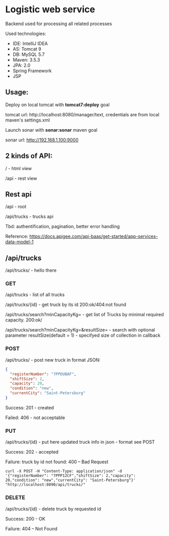 # Logistic web service

Backend used for processing all related processes

Used technologies:

- IDE: IntelliJ IDEA
- AS: Tomcat 9
- DB: MySQL 5.7
- Maven: 3.5.3
- JPA: 2.0
- Spring Framework
- JSP

## Usage:
Deploy on local tomcat with __tomcat7:deploy__ goal

tomcat url: http://localhost:8080/manager/text, credentials are from local maven's settings.xml

Launch sonar with __sonar:sonar__ maven goal

sonar url: http://192.168.1.100:9000

## 2 kinds of API:

<server>/ - html view

<server>/api - rest view







## Rest api

<server>/api - root

<server>/api/trucks - trucks api

Tbd: authentification, pagination, better error handling

Reference: https://docs.apigee.com/api-baas/get-started/app-services-data-model-1



## /api/trucks

<server>/api/trucks/ - hello there

### GET

<server>/api/trucks - list of all trucks

<server>/api/trucks/{id} - get truck by its id 200:ok/404:not found

<server>/api/trucks/search?minCapacityKg=<weight> - get list of Trucks by minimal required capacity. 200:ok/

<server>/api/trucks/search?minCapacityKg=<weight>&resultSize=<size> - search with optional parameter resultSize(default = 1) - specifyed size of collection in callback



### POST 

<server>/api/trucks/ - post new truck in format JSON:

```json
{
  "registerNumber": "7PPDUBAF",
  "shiftSize": 2,
  "capacity": 20,
  "condition": "new",
  "currentCity": "Saint-Petersburg"
}
```

Success: 201 - created

Failed: 406 - not acceptable



### PUT

<server>/api/trucks/{id} - put here updated truck info in json - format see POST

Success: 202 - accepted

Failure: truck by id not found: 400 – Bad Request



```Curl
curl -X POST -H "Content-Type: application/json" -d '{"registerNumber": "7PPP12CF","shiftSize": 2,"capacity": 20,"condition": "new","currentCity": "Saint-Petersburg"}' "http://localhost:8090/api/trucks/" 
```




### DELETE

<server>/api/trucks/{id} - delete truck by requested id

Success: 200 - OK

Failure: 404 – Not Found



